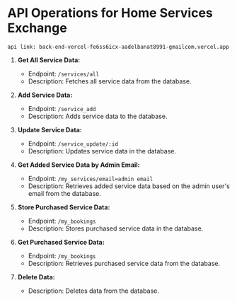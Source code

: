 # API Operations for Home Services Exchange
    api link: back-end-vercel-fe6ss6icx-aadelbanat8991-gmailcom.vercel.app 

    
1. **Get All Service Data:**
   - Endpoint: `/services/all`
   - Description: Fetches all service data from the database.

2. **Add Service Data:**
   - Endpoint: `/service_add`
   - Description: Adds service data to the database.

3. **Update Service Data:**
   - Endpoint: `/service_update/:id`
   - Description: Updates service data in the database.

4. **Get Added Service Data by Admin Email:**
   - Endpoint: `/my_services/email=admin email`
   - Description: Retrieves added service data based on the admin user's email from the database.

5. **Store Purchased Service Data:**
   - Endpoint: `/my_bookings`
   - Description: Stores purchased service data in the database.

6. **Get Purchased Service Data:**
   - Endpoint: `/my_bookings`
   - Description: Retrieves purchased service data from the database.

7. **Delete Data:**
   - Description: Deletes data from the database.
